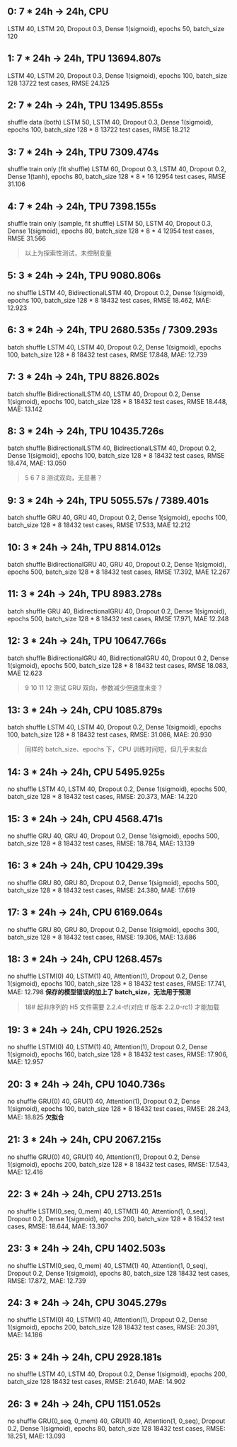 ## 0: 7 * 24h -> 24h, CPU
LSTM 40, LSTM 20, Dropout 0.3, Dense 1(sigmoid), epochs 50, batch_size 120

## 1: 7 * 24h -> 24h, TPU 13694.807s
LSTM 40, LSTM 20, Dropout 0.3, Dense 1(sigmoid), epochs 100, batch_size 128
13722 test cases, RMSE 24.125

## 2: 7 * 24h -> 24h, TPU 13495.855s
shuffle data (both)
LSTM 50, LSTM 40, Dropout 0.3, Dense 1(sigmoid), epochs 100, batch_size 128 * 8
13722 test cases, RMSE 18.212

## 3: 7 * 24h -> 24h, TPU 7309.474s
shuffle train only (fit shuffle)
LSTM 60, Dropout 0.3, LSTM 40, Dropout 0.2, Dense 1(tanh), epochs 80, batch_size 128 * 8 * 16
12954 test cases, RMSE 31.106

## 4: 7 * 24h -> 24h, TPU 7398.155s
shuffle train only (sample, fit shuffle)
LSTM 50, LSTM 40, Dropout 0.3, Dense 1(sigmoid), epochs 80, batch_size 128 * 8 * 4
12954 test cases, RMSE 31.566

> 以上为探索性测试，未控制变量

## 5: 3 * 24h -> 24h, TPU 9080.806s
no shuffle
LSTM 40, BidirectionalLSTM 40, Dropout 0.2, Dense 1(sigmoid), epochs 100, batch_size 128 * 8
18432 test cases, RMSE 18.462, MAE: 12.923

## 6: 3 * 24h -> 24h, TPU 2680.535s / 7309.293s
batch shuffle
LSTM 40, LSTM 40, Dropout 0.2, Dense 1(sigmoid), epochs 100, batch_size 128 * 8
18432 test cases, RMSE 17.848, MAE: 12.739

## 7: 3 * 24h -> 24h, TPU 8826.802s
batch shuffle
BidirectionalLSTM 40, LSTM 40, Dropout 0.2, Dense 1(sigmoid), epochs 100, batch_size 128 * 8
18432 test cases, RMSE 18.448, MAE: 13.142

## 8: 3 * 24h -> 24h, TPU 10435.726s
batch shuffle
BidirectionalLSTM 40, BidirectionalLSTM 40, Dropout 0.2, Dense 1(sigmoid), epochs 100, batch_size 128 * 8
18432 test cases, RMSE 18.474, MAE: 13.050

> 5 6 7 8 测试双向，无显著？

## 9: 3 * 24h -> 24h, TPU 5055.57s / 7389.401s
batch shuffle
GRU 40, GRU 40, Dropout 0.2, Dense 1(sigmoid), epochs 100, batch_size 128 * 8
18432 test cases, RMSE 17.533, MAE 12.212

## 10: 3 * 24h -> 24h, TPU 8814.012s
batch shuffle
BidirectionalGRU 40, GRU 40, Dropout 0.2, Dense 1(sigmoid), epochs 500, batch_size 128 * 8
18432 test cases, RMSE 17.392, MAE 12.267

## 11: 3 * 24h -> 24h, TPU 8983.278s
batch shuffle
GRU 40, BidirectionalGRU 40, Dropout 0.2, Dense 1(sigmoid), epochs 500, batch_size 128 * 8
18432 test cases, RMSE 17.971, MAE 12.248

## 12: 3 * 24h -> 24h, TPU 10647.766s
batch shuffle
BidirectionalGRU 40, BidirectionalGRU 40, Dropout 0.2, Dense 1(sigmoid), epochs 500, batch_size 128 * 8
18432 test cases, RMSE 18.083, MAE 12.623

> 9 10 11 12 测试 GRU 双向，参数减少但速度未变？

## 13: 3 * 24h -> 24h, CPU 1085.879s
batch shuffle
LSTM 40, LSTM 40, Dropout 0.2, Dense 1(sigmoid), epochs 100, batch_size 128 * 8
18432 test cases, RMSE: 31.086, MAE: 20.930

> 同样的 batch_size、epochs 下，CPU 训练时间短，但几乎未拟合

## 14: 3 * 24h -> 24h, CPU 5495.925s
no shuffle
LSTM 40, LSTM 40, Dropout 0.2, Dense 1(sigmoid), epochs 500, batch_size 128 * 8
18432 test cases, RMSE: 20.373, MAE: 14.220

## 15: 3 * 24h -> 24h, CPU 4568.471s
no shuffle
GRU 40, GRU 40, Dropout 0.2, Dense 1(sigmoid), epochs 500, batch_size 128 * 8
18432 test cases, RMSE: 18.784, MAE: 13.139

## 16: 3 * 24h -> 24h, CPU 10429.39s
no shuffle
GRU 80, GRU 80, Dropout 0.2, Dense 1(sigmoid), epochs 500, batch_size 128 * 8
18432 test cases, RMSE: 24.380, MAE: 17.619

## 17: 3 * 24h -> 24h, CPU 6169.064s
no shuffle
GRU 80, GRU 80, Dropout 0.2, Dense 1(sigmoid), epochs 300, batch_size 128 * 8
18432 test cases, RMSE: 19.306, MAE: 13.686

## 18: 3 * 24h -> 24h, CPU 1268.457s
no shuffle
LSTM(0) 40, LSTM(1) 40, Attention(1), Dropout 0.2, Dense 1(sigmoid), epochs 100, batch_size 128 * 8
18432 test cases, RMSE: 17.741, MAE: 12.798
**保存的模型错误的加上了 batch_size，无法用于预测**

> 18# 起非序列的 H5 文件需要 2.2.4-tf(对应 tf 版本 2.2.0-rc1) 才能加载

## 19: 3 * 24h -> 24h, CPU 1926.252s
no shuffle
LSTM(0) 40, LSTM(1) 40, Attention(1), Dropout 0.2, Dense 1(sigmoid), epochs 160, batch_size 128 * 8
18432 test cases, RMSE: 17.906, MAE: 12.957

## 20: 3 * 24h -> 24h, CPU 1040.736s
no shuffle
GRU(0) 40, GRU(1) 40, Attention(1), Dropout 0.2, Dense 1(sigmoid), epochs 100, batch_size 128 * 8
18432 test cases, RMSE: 28.243, MAE: 18.825
**欠拟合**

## 21: 3 * 24h -> 24h, CPU 2067.215s
no shuffle
GRU(0) 40, GRU(1) 40, Attention(1), Dropout 0.2, Dense 1(sigmoid), epochs 200, batch_size 128 * 8
18432 test cases, RMSE: 17.543, MAE: 12.416

## 22: 3 * 24h -> 24h, CPU 2713.251s
no shuffle
LSTM(0_seq, 0_mem) 40, LSTM(1) 40, Attention(1, 0_seq), Dropout 0.2, Dense 1(sigmoid), epochs 200, batch_size 128 * 8
18432 test cases, RMSE: 18.644, MAE: 13.307

## 23: 3 * 24h -> 24h, CPU 1402.503s
no shuffle
LSTM(0_seq, 0_mem) 40, LSTM(1) 40, Attention(1, 0_seq), Dropout 0.2, Dense 1(sigmoid), epochs 80, batch_size 128
18432 test cases, RMSE: 17.872, MAE: 12.739

## 24: 3 * 24h -> 24h, CPU 3045.279s
no shuffle
LSTM(0) 40, LSTM(1) 40, Attention(1), Dropout 0.2, Dense 1(sigmoid), epochs 200, batch_size 128
18432 test cases, RMSE: 20.391, MAE: 14.186

## 25: 3 * 24h -> 24h, CPU 2928.181s
no shuffle
LSTM 40, LSTM 40, Dropout 0.2, Dense 1(sigmoid), epochs 200, batch_size 128
18432 test cases, RMSE: 21.640, MAE: 14.902

## 26: 3 * 24h -> 24h, CPU 1151.052s
no shuffle
GRU(0_seq, 0_mem) 40, GRU(1) 40, Attention(1, 0_seq), Dropout 0.2, Dense 1(sigmoid), epochs 80, batch_size 128
18432 test cases, RMSE: 18.251, MAE: 13.093